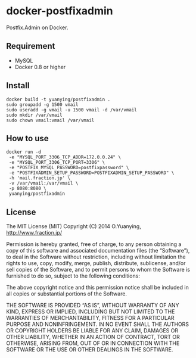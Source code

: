 docker-postfixadmin
===================

Postfix.Admin on Docker.

## Requirement

-   MySQL
-   Docker 0.8 or higher

## Install

    docker build -t yuanying/postfixadmin .
    sudo groupadd -g 1500 vmail
    sudo useradd -g vmail -u 1500 vmail -d /var/vmail
    sudo mkdir /var/vmail
    sudo chown vmail:vmail /var/vmail

## How to use

    docker run -d
     -e "MYSQL_PORT_3306_TCP_ADDR=172.0.0.24" \
     -e "MYSQL_PORT_3306_TCP_PORT=3306" \
     -e "POSTFIX_MYSQL_PASSWORD=postfixpassword" \
     -e "POSTFIXADMIN_SETUP_PASSWORD=POSTFIXADMIN_SETUP_PASSWORD" \
     -h 'mail.fraction.jp' \
     -v /var/vmail:/var/vmail \
     -p 8080:8080 \
     yuanying/postfixadmin

## License

The MIT License (MIT)
Copyright (C) 2014 O.Yuanying, http://www.fraction.jp/

Permission is hereby granted, free of charge, to any person obtaining a copy of this software and associated documentation files (the “Software”), to deal in the Software without restriction, including without limitation the rights to use, copy, modify, merge, publish, distribute, sublicense, and/or sell copies of the Software, and to permit persons to whom the Software is furnished to do so, subject to the following conditions:

The above copyright notice and this permission notice shall be included in all copies or substantial portions of the Software.

THE SOFTWARE IS PROVIDED “AS IS”, WITHOUT WARRANTY OF ANY KIND, EXPRESS OR IMPLIED, INCLUDING BUT NOT LIMITED TO THE WARRANTIES OF MERCHANTABILITY, FITNESS FOR A PARTICULAR PURPOSE AND NONINFRINGEMENT. IN NO EVENT SHALL THE AUTHORS OR COPYRIGHT HOLDERS BE LIABLE FOR ANY CLAIM, DAMAGES OR OTHER LIABILITY, WHETHER IN AN ACTION OF CONTRACT, TORT OR OTHERWISE, ARISING FROM, OUT OF OR IN CONNECTION WITH THE SOFTWARE OR THE USE OR OTHER DEALINGS IN THE SOFTWARE.